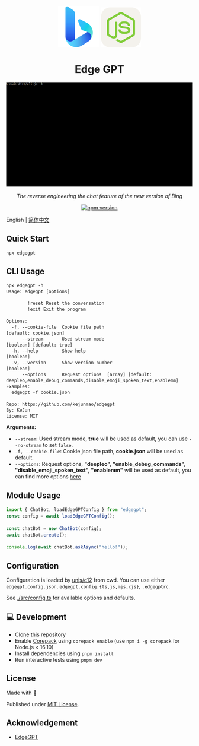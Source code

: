 <div align="center">

[![Bing](./assets/bing.svg)][bing-href]
[![Bing](./assets/node.svg)][node-href]

# Edge GPT

![](./assets/demo.gif)

_The reverse engineering the chat feature of the new version of Bing_

[![npm version][npm-version-src]][npm-version-href]

</div>

English | [简体中文](./README.zh-CN.md)

## Quick Start

```shell
npx edgegpt
```

## CLI Usage

```shell
npx edgegpt -h
Usage: edgegpt [options]

        !reset Reset the conversation
        !exit Exit the program

Options:
  -f, --cookie-file  Cookie file path                                                          [default: cookie.json]
      --stream       Used stream mode                                                       [boolean] [default: true]
  -h, --help         Show help                                                                              [boolean]
  -v, --version      Show version number                                                                    [boolean]
      --options      Request options  [array] [default: deepleo,enable_debug_commands,disable_emoji_spoken_text,enablemm]
Examples:
  edgegpt -f cookie.json

Repo: https://github.com/kejunmao/edgegpt
By: KeJun
License: MIT
```

**Arguments:**

- `--stream`: Used stream mode, **true** will be used as default, you can use `--no-stream` to set `false`.
- `-f, --cookie-file`: Cookie json file path, **cookie.json** will be used as default.
- `--options`: Request options, **"deepleo", "enable_debug_commands", "disable_emoji_spoken_text", "enablemm"** will be used as default, you can find more options [here](./src/types.ts)

## Module Usage

```ts
import { ChatBot, loadEdgeGPTConfig } from "edgegpt";
const config = await loadEdgeGPTConfig();

const chatBot = new ChatBot(config);
await chatBot.create();

console.log(await chatBot.askAsync("hello!"));
```

## Configuration

Configuration is loaded by [unjs/c12](https://github.com/unjs/c12) from cwd. You can use either `edgegpt.config.json`, `edgegpt.config.{ts,js,mjs,cjs}`, `.edgegptrc`.

See [./src/config.ts](./src/config.ts) for available options and defaults.

## 💻 Development

- Clone this repository
- Enable [Corepack](https://github.com/nodejs/corepack) using `corepack enable` (use `npm i -g corepack` for Node.js < 16.10)
- Install dependencies using `pnpm install`
- Run interactive tests using `pnpm dev`

## License

Made with 💛

Published under [MIT License](./LICENSE).

## Acknowledgement

- [EdgeGPT](https://github.com/acheong08/EdgeGPT/)

<!-- Badges -->

[npm-version-src]: https://img.shields.io/npm/v/edgegpt?style=flat-square
[npm-version-href]: https://npmjs.com/package/edgegpt
[bing-href]: https://www.bing.com/search?q=Bing+AI&showconv=1
[node-href]: https://nodejs.org
